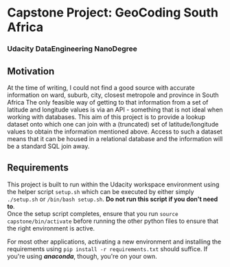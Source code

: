 # Capstone Project: GeoCoding South Africa
### Udacity DataEngineering NanoDegree

## Motivation
At the time of writing, I could not find a good source with accurate information on ward, suburb, city, closest metropole and province in South Africa
The only feasible way of getting to that information from a set of latitude and longitude values is via an API - something that is not ideal when working with databases.
This aim of this project is to provide a lookup dataset onto which one can join with a (truncated) set of latitude/longitude values to obtain the information mentioned above.
Access to such a dataset means that it can be housed in a relational database and the information will be a standard SQL join away.

## Requirements
This project is built to run within the Udacity workspace environment using the helper script `setup.sh` which can be executed by either simply `./setup.sh` or `/bin/bash setup.sh`. **Do not run this script if you don't need to**.  
Once the setup script completes, ensure that you run `source capstone/bin/activate` before running the other python files to ensure that the right environment is active.

For most other applications, activating a new environment and installing the requirements using `pip install -r requirements.txt` should suffice.  If you're using __*anaconda*__, though, you're on your own.

